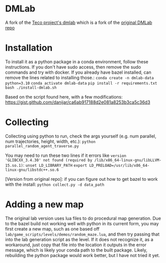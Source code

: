 # DMLab

A fork of the [Teco project's dmlab](https://github.com/wilson1yan/lab) which is a fork of the [original DMLab repo](https://github.com/deepmind/lab)


# Installation

To install it as a python package in a conda environment, follow these instructions. If you don't have sudo access, then remove the sudo commands and try with docker. If you already have bazel installed, can remove the lines related to installing those.:
`conda create -n dmlab-data python=3.10`
`conda activate dmlab-data`
`pip install -r requirements.txt`
`bash ./install-dmlab.sh`

Based on the script found here, with a few modifications: 
https://gist.github.com/danijar/ca6ab917188d2e081a8253b3ca5c36d3


# Collecting

Collecting using python to run, check the args yourself (e.g. num parallel, num trajectories, height, width, etc.):
`python parallel_random_agent_traverse.py`

You may need to run these two lines if it errors like `version 'GLIBCXX_3.4.30' not found (required by /lib/x86_64-linux-gnu/libLLVM-15.so.1)`:
`unset LD_LIBRARY_PATH`
`export LD_PRELOAD=/usr/lib/x86_64-linux-gnu/libstdc++.so.6`

\[Version from original repo\]: if you can figure out how to get bazel to work with the install:
`python collect.py -d data_path`


# Adding a new map

The original lab version uses lua files to do procedural map generation. Due to the bazel build not working well with python in its current form, you may first create a new map, such as one based off `lab/game_scripts/levels/demos/random_maze.lua`, and then try passing that into the lab generation script as the level. If it does not recognize it, as a workaround, just copy that file into the location it outputs in the error message, which is likely your conda path to the built package. Likely, rebuilding the python package would work better, but I have not tried it yet. 

